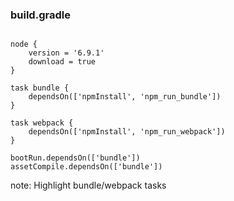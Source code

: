 ###  build.gradle

```

node {
    version = '6.9.1'
    download = true
}

task bundle {
    dependsOn(['npmInstall', 'npm_run_bundle'])
}

task webpack {
    dependsOn(['npmInstall', 'npm_run_webpack'])
}

bootRun.dependsOn(['bundle'])
assetCompile.dependsOn(['bundle'])

```
note:
    Highlight bundle/webpack tasks
